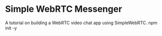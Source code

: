 # Simple WebRTC Messenger

A tutorial on building a WebRTC video chat app using SimpleWebRTC.
npm init -y

